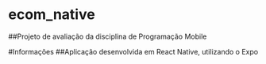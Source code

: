 # ecom_native
##Projeto de avaliação da disciplina de Programação Mobile

#Informações
##Aplicação desenvolvida em React Native, utilizando o Expo 
